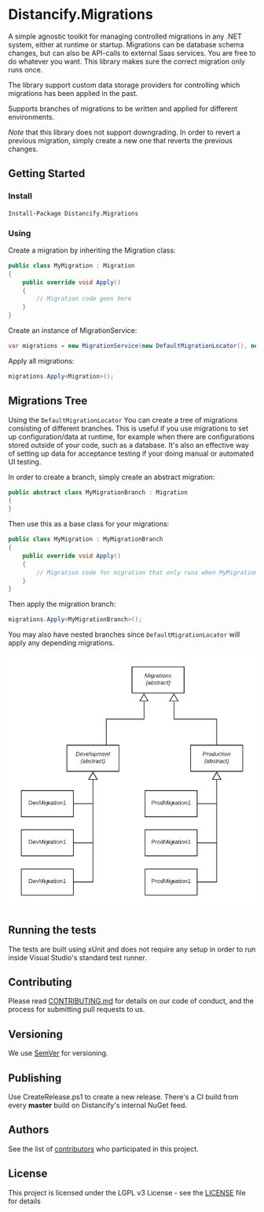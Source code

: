 # Distancify.Migrations

A simple agnostic toolkit for managing controlled migrations in any .NET system, either at runtime or startup. Migrations can be database schema changes, but can also be API-calls to external Saas services. You are free to do whatever you want. This library makes sure the correct migration only runs once.

The library support custom data storage providers for controlling which migrations has been applied in the past.

Supports branches of migrations to be written and applied for different environments.

_Note_ that this library does not support downgrading. In order to revert a previous migration, simply create a new one that reverts the previous changes.

## Getting Started

### Install

```
Install-Package Distancify.Migrations
```

### Using

Create a migration by inheriting the Migration class:

```csharp
public class MyMigration : Migration
{
    public override void Apply()
    {
        // Migration code goes here
    }
}
```

Create an instance of MigrationService:

```csharp
var migrations = new MigrationService(new DefaultMigrationLocator(), new InMemoryMigrationLog());
```

Apply all migrations:

```csharp
migrations.Apply<Migration>();
```

## Migrations Tree

Using the `DefaultMigrationLocator` You can create a tree of migrations consisting of different branches. This is useful if you use migrations to set up configuration/data at runtime, for example when there are configurations stored outside of your code, such as a database. It's also an effective way of setting up data for acceptance testing if your doing manual or automated UI testing.

In order to create a branch, simply create an abstract migration:

```csharp
public abstract class MyMigrationBranch : Migration
{
}
```

Then use this as a base class for your migrations:

```csharp
public class MyMigration : MyMigrationBranch
{
    public override void Apply()
    {
        // Migration code for migration that only runs when MyMigrationBranch is applied
    }
}
```

Then apply the migration branch:

```csharp
migrations.Apply<MyMigrationBranch>();
```

You may also have nested branches since `DefaultMigrationLocator` will apply any depending migrations.

![DefaultMigrationLocator Migration Tree Diagram](Distancify.Migrations.png)

## Running the tests

The tests are built using xUnit and does not require any setup in order to run inside Visual Studio's standard test runner.

## Contributing

Please read [CONTRIBUTING.md](CONTRIBUTING.md) for details on our code of conduct, and the process for submitting pull requests to us.

## Versioning

We use [SemVer](http://semver.org/) for versioning.

## Publishing

Use CreateRelease.ps1 to create a new release. There's a CI build from every __master__ build on Distancify's internal NuGet feed.

## Authors

See the list of [contributors](https://github.com/distancify/Distancify.Migrations/graphs/contributors) who participated in this project.

## License

This project is licensed under the LGPL v3 License - see the [LICENSE](LICENSE) file for details
